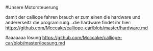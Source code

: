 #Unsere Motorsteuerung

damit der calliope fahren brauch er zum einen die hardware und andererseitz 
die programirung...die hardware findet ihr hier:
https://github.com/Mcccake/calliope-car/blob/master/hardware.md










#aaaaaaa
lösung https://github.com/Mcccake/calliope-car/blob/master/loesung.md
